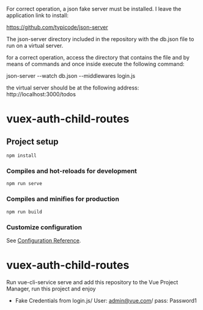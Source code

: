 For correct operation, a json fake server must be installed. I leave the application link to install:

https://github.com/typicode/json-server

The json-server directory included in the repository with the db.json file to run on a virtual server.

for a correct operation, access the directory that contains the file and by means of commands and once inside execute the following command:

json-server --watch db.json --middlewares login.js

the virtual server should be at the following address: http://localhost:3000/todos


# vuex-auth-child-routes

## Project setup
```
npm install
```

### Compiles and hot-reloads for development
```
npm run serve
```

### Compiles and minifies for production
```
npm run build
```

### Customize configuration
See [Configuration Reference](https://cli.vuejs.org/config/).
# vuex-auth-child-routes

Run vue-cli-service serve and add this repository to the Vue Project Manager, run this project and enjoy

* Fake Credentials from login.js/
User: admin@vue.com/
pass: Password1

